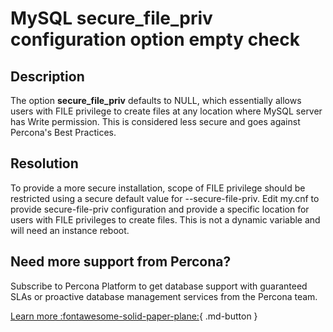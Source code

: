 # MySQL secure_file_priv configuration option empty check
## Description
The option **secure_file_priv** defaults to NULL, which essentially allows users with FILE privilege to create files at any location where MySQL server has Write permission. This is considered less secure and goes against Percona's Best Practices.


## Resolution
To provide a more secure installation, scope of FILE privilege should be restricted using a secure default value for --secure-file-priv. 
Edit my.cnf to provide secure-file-priv configuration and provide a specific location for users with FILE privileges to create files. This is not a dynamic variable and will need an instance reboot.

## Need more support from Percona?
Subscribe to Percona Platform to get database support with guaranteed SLAs or proactive database management services from the Percona team.

[Learn more :fontawesome-solid-paper-plane:](https://per.co.na/subscribe){ .md-button }
